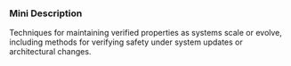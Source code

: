 ### Mini Description

Techniques for maintaining verified properties as systems scale or evolve, including methods for verifying safety under system updates or architectural changes.

